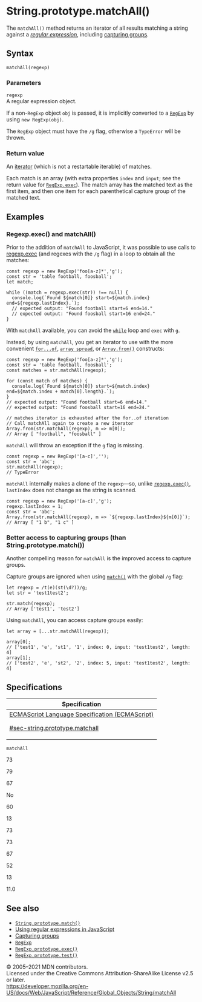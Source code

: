 # String.prototype.matchAll()

The `matchAll()` method returns an iterator of all results matching a string against a _[regular expression](https://developer.mozilla.org/en-US/docs/Web/JavaScript/Guide/Regular_Expressions)_, including [capturing groups](https://developer.mozilla.org/en-US/docs/Web/JavaScript/Guide/Regular_Expressions/Groups_and_Ranges).

## Syntax

    matchAll(regexp)

### Parameters

`regexp`  
A regular expression object.

If a non-`RegExp` object `obj` is passed, it is implicitly converted to a [`RegExp`](../regexp) by using `new RegExp(obj)`.

The `RegExp` object must have the `/g` flag, otherwise a `TypeError` will be thrown.

### Return value

An [iterator](https://developer.mozilla.org/en-US/docs/Web/JavaScript/Guide/Iterators_and_Generators) (which is not a restartable iterable) of matches.

Each match is an array (with extra properties `index` and `input`; see the return value for [`RegExp.exec`](../regexp/exec)). The match array has the matched text as the first item, and then one item for each parenthetical capture group of the matched text.

## Examples

### Regexp.exec() and matchAll()

Prior to the addition of `matchAll` to JavaScript, it was possible to use calls to [regexp.exec](../regexp/exec) (and regexes with the `/g` flag) in a loop to obtain all the matches:

    const regexp = new RegExp('foo[a-z]*','g');
    const str = 'table football, foosball';
    let match;

    while ((match = regexp.exec(str)) !== null) {
      console.log(`Found ${match[0]} start=${match.index} end=${regexp.lastIndex}.`);
      // expected output: "Found football start=6 end=14."
      // expected output: "Found foosball start=16 end=24."
    }

With `matchAll` available, you can avoid the [`while`](../../statements/while) loop and `exec` with `g`.

Instead, by using `matchAll`, you get an iterator to use with the more convenient [`for...of`](../../statements/for...of), [`array spread`](../../operators/spread_syntax), or [`Array.from()`](../array/from) constructs:

    const regexp = new RegExp('foo[a-z]*','g');
    const str = 'table football, foosball';
    const matches = str.matchAll(regexp);

    for (const match of matches) {
      console.log(`Found ${match[0]} start=${match.index} end=${match.index + match[0].length}.`);
    }
    // expected output: "Found football start=6 end=14."
    // expected output: "Found foosball start=16 end=24."

    // matches iterator is exhausted after the for..of iteration
    // Call matchAll again to create a new iterator
    Array.from(str.matchAll(regexp), m => m[0]);
    // Array [ "football", "foosball" ]

`matchAll` will throw an exception if the `g` flag is missing.

    const regexp = new RegExp('[a-c]','');
    const str = 'abc';
    str.matchAll(regexp);
    // TypeError

`matchAll` internally makes a clone of the `regexp`—so, unlike [`regexp.exec()`](../regexp/exec), `lastIndex` does not change as the string is scanned.

    const regexp = new RegExp('[a-c]','g');
    regexp.lastIndex = 1;
    const str = 'abc';
    Array.from(str.matchAll(regexp), m => `${regexp.lastIndex}${m[0]}`);
    // Array [ "1 b", "1 c" ]

### Better access to capturing groups (than String.prototype.match())

Another compelling reason for `matchAll` is the improved access to capture groups.

Capture groups are ignored when using [`match()`](match) with the global `/g` flag:

    let regexp = /t(e)(st(\d?))/g;
    let str = 'test1test2';

    str.match(regexp);
    // Array ['test1', 'test2']

Using `matchAll`, you can access capture groups easily:

    let array = [...str.matchAll(regexp)];

    array[0];
    // ['test1', 'e', 'st1', '1', index: 0, input: 'test1test2', length: 4]
    array[1];
    // ['test2', 'e', 'st2', '2', index: 5, input: 'test1test2', length: 4]

## Specifications

<table>
<thead>
<tr class="header">
<th>Specification</th>
</tr>
</thead>
<tbody>
<tr class="odd">
<td>
<a href="https://tc39.es/ecma262/#sec-string.prototype.matchall">ECMAScript Language Specification (ECMAScript) 
<br/>

<span class="small">#sec-string.prototype.matchall</span>
</a>
</td>
</tr>
</tbody>
</table>

`matchAll`

73

79

67

No

60

13

73

73

67

52

13

11.0

## See also

-   [`String.prototype.match()`](match)
-   [Using regular expressions in JavaScript](https://developer.mozilla.org/en-US/docs/Web/JavaScript/Guide/Regular_Expressions)
-   [Capturing groups](https://developer.mozilla.org/en-US/docs/Web/JavaScript/Guide/Regular_Expressions/Groups_and_Ranges)
-   [`RegExp`](../regexp)
-   [`RegExp.prototype.exec()`](../regexp/exec)
-   [`RegExp.prototype.test()`](../regexp/test)

© 2005–2021 MDN contributors.  
Licensed under the Creative Commons Attribution-ShareAlike License v2.5 or later.  
<a href="https://developer.mozilla.org/en-US/docs/Web/JavaScript/Reference/Global_Objects/String/matchAll" class="_attribution-link">https://developer.mozilla.org/en-US/docs/Web/JavaScript/Reference/Global_Objects/String/matchAll</a>
